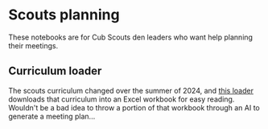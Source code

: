 # Scouts planning
These notebooks are for Cub Scouts den leaders who want help planning their meetings. 

## Curriculum loader
The scouts curriculum changed over the summer of 2024, and [this loader](./curriculum-loader.ipynb) downloads that curriculum into an Excel workbook for easy reading. Wouldn't be a bad idea to throw a portion of that workbook through an AI to generate a meeting plan...
